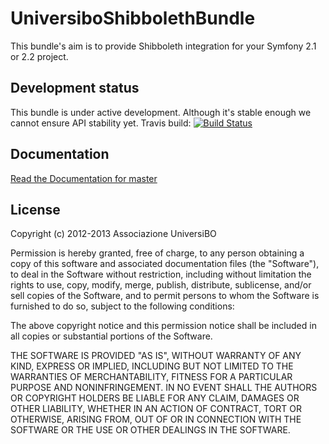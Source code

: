 UniversiboShibbolethBundle
==========================
This bundle's aim is to provide Shibboleth integration for your Symfony 2.1 or 2.2 project.

Development status
------------------
This bundle is under active development. Although it's stable enough we cannot ensure API stability yet.
Travis build: [![Build Status](https://secure.travis-ci.org/UniversiBO/UniversiboShibbolethBundle.png)](http://travis-ci.org/UniversiBO/UniversiboShibbolethBundle)

Documentation
-------------
[Read the Documentation for master](https://github.com/UniversiBO/UniversiboShibbolethBundle/blob/master/Resources/doc/index.md)

License
-------
Copyright (c) 2012-2013 Associazione UniversiBO

Permission is hereby granted, free of charge, to any person obtaining a copy of this software and associated documentation files (the "Software"), to deal in the Software without restriction, including without limitation the rights to use, copy, modify, merge, publish, distribute, sublicense, and/or sell copies of the Software, and to permit persons to whom the Software is furnished to do so, subject to the following conditions:

The above copyright notice and this permission notice shall be included in all copies or substantial portions of the Software.

THE SOFTWARE IS PROVIDED "AS IS", WITHOUT WARRANTY OF ANY KIND, EXPRESS OR IMPLIED, INCLUDING BUT NOT LIMITED TO THE WARRANTIES OF MERCHANTABILITY, FITNESS FOR A PARTICULAR PURPOSE AND NONINFRINGEMENT. IN NO EVENT SHALL THE AUTHORS OR COPYRIGHT HOLDERS BE LIABLE FOR ANY CLAIM, DAMAGES OR OTHER LIABILITY, WHETHER IN AN ACTION OF CONTRACT, TORT OR OTHERWISE, ARISING FROM, OUT OF OR IN CONNECTION WITH THE SOFTWARE OR THE USE OR OTHER DEALINGS IN THE SOFTWARE.

